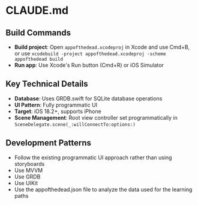 # CLAUDE.md

## Build Commands

- **Build project**: Open `appofthedead.xcodeproj` in Xcode and use Cmd+B, or use `xcodebuild -project appofthedead.xcodeproj -scheme appofthedead build`
- **Run app**: Use Xcode's Run button (Cmd+R) or iOS Simulator

## Key Technical Details

- **Database**: Uses GRDB.swift for SQLite database operations
- **UI Pattern**: Fully programmatic UI
- **Target**: iOS 18.2+, supports iPhone
- **Scene Management**: Root view controller set programmatically in `SceneDelegate.scene(_:willConnectTo:options:)`

## Development Patterns

- Follow the existing programmatic UI approach rather than using storyboards
- Use MVVM
- Use GRDB
- Use UIKit
- Use the appofthedead.json file to analyze the data used for the learning paths
